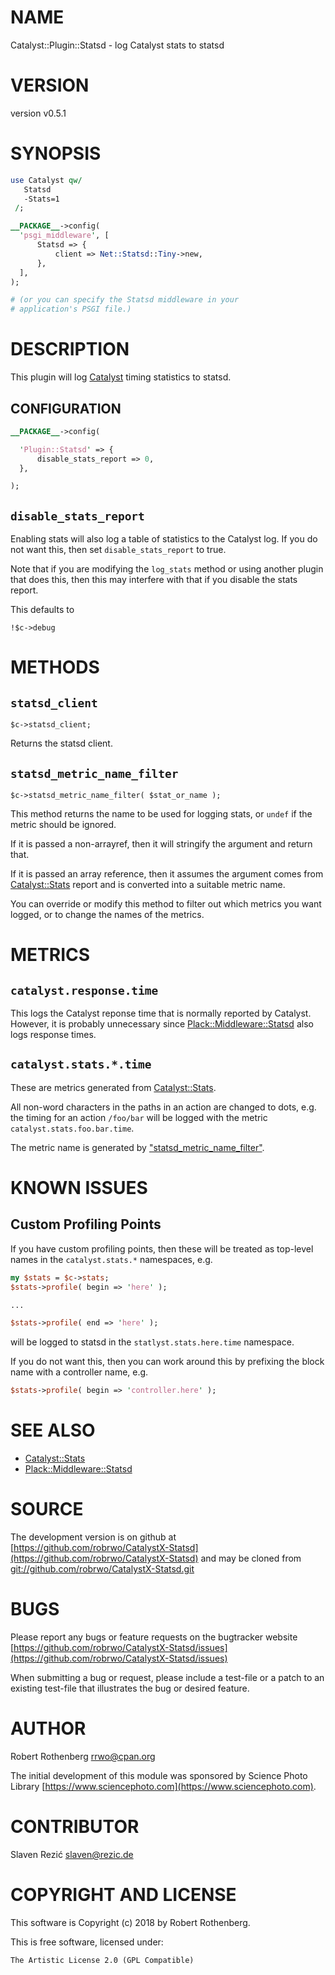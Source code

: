# NAME

Catalyst::Plugin::Statsd - log Catalyst stats to statsd

# VERSION

version v0.5.1

# SYNOPSIS

```perl
use Catalyst qw/
   Statsd
   -Stats=1
 /;

__PACKAGE__->config(
  'psgi_middleware', [
      Statsd => {
          client => Net::Statsd::Tiny->new,
      },
  ],
);

# (or you can specify the Statsd middleware in your
# application's PSGI file.)
```

# DESCRIPTION

This plugin will log [Catalyst](https://metacpan.org/pod/Catalyst) timing statistics to statsd.

## CONFIGURATION

```perl
__PACKAGE__->config(

  'Plugin::Statsd' => {
      disable_stats_report => 0,
  },

);
```

## `disable_stats_report`

Enabling stats will also log a table of statistics to the Catalyst
log.  If you do not want this, then set `disable_stats_report`
to true.

Note that if you are modifying the `log_stats` method or using
another plugin that does this, then this may interfere with that if
you disable the stats report.

This defaults to

```
!$c->debug
```

# METHODS

## `statsd_client`

```
$c->statsd_client;
```

Returns the statsd client.

## `statsd_metric_name_filter`

```
$c->statsd_metric_name_filter( $stat_or_name );
```

This method returns the name to be used for logging stats, or `undef`
if the metric should be ignored.

If it is passed a non-arrayref, then it will stringify the argument
and return that.

If it is passed an array reference, then it assumes the argument comes
from [Catalyst::Stats](https://metacpan.org/pod/Catalyst::Stats) report and is converted into a suitable metric
name.

You can override or modify this method to filter out which metrics you
want logged, or to change the names of the metrics.

# METRICS

## `catalyst.response.time`

This logs the Catalyst reponse time that is normally reported by
Catalyst.  However, it is probably unnecessary since
[Plack::Middleware::Statsd](https://metacpan.org/pod/Plack::Middleware::Statsd) also logs response times.

## `catalyst.stats.*.time`

These are metrics generated from [Catalyst::Stats](https://metacpan.org/pod/Catalyst::Stats).

All non-word characters in the paths in an action are changed to dots,
e.g. the timing for an action `/foo/bar` will be logged with the
metric `catalyst.stats.foo.bar.time`.

The metric name is generated by ["statsd\_metric\_name\_filter"](#statsd_metric_name_filter).

# KNOWN ISSUES

## Custom Profiling Points

If you have custom profiling points, then these will be treated as
top-level names in the `catalyst.stats.*` namespaces, e.g.

```perl
my $stats = $c->stats;
$stats->profile( begin => 'here' );

...

$stats->profile( end => 'here' );
```

will be logged to statsd in the `statlyst.stats.here.time` namespace.

If you do not want this, then you can work around this by prefixing
the block name with a controller name, e.g.

```perl
$stats->profile( begin => 'controller.here' );
```

# SEE ALSO

- [Catalyst::Stats](https://metacpan.org/pod/Catalyst::Stats)
- [Plack::Middleware::Statsd](https://metacpan.org/pod/Plack::Middleware::Statsd)

# SOURCE

The development version is on github at [https://github.com/robrwo/CatalystX-Statsd](https://github.com/robrwo/CatalystX-Statsd)
and may be cloned from [git://github.com/robrwo/CatalystX-Statsd.git](git://github.com/robrwo/CatalystX-Statsd.git)

# BUGS

Please report any bugs or feature requests on the bugtracker website
[https://github.com/robrwo/CatalystX-Statsd/issues](https://github.com/robrwo/CatalystX-Statsd/issues)

When submitting a bug or request, please include a test-file or a
patch to an existing test-file that illustrates the bug or desired
feature.

# AUTHOR

Robert Rothenberg <rrwo@cpan.org>

The initial development of this module was sponsored by Science Photo
Library [https://www.sciencephoto.com](https://www.sciencephoto.com).

# CONTRIBUTOR

Slaven Rezić <slaven@rezic.de>

# COPYRIGHT AND LICENSE

This software is Copyright (c) 2018 by Robert Rothenberg.

This is free software, licensed under:

```
The Artistic License 2.0 (GPL Compatible)
```
